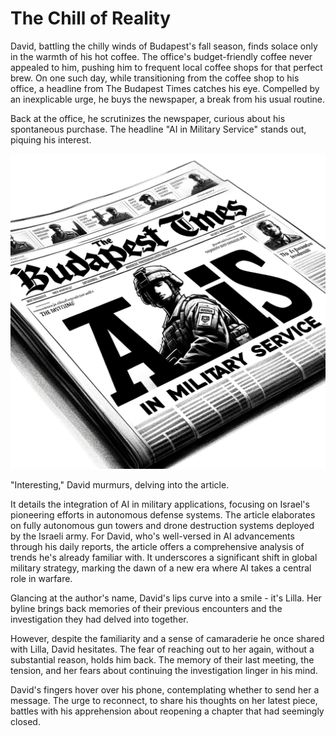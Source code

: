 # The Chill of Reality

David, battling the chilly winds of Budapest's fall season, finds solace only in the warmth of his hot coffee. The office's budget-friendly coffee never appealed to him, pushing him to frequent local coffee shops for that perfect brew. On one such day, while transitioning from the coffee shop to his office, a headline from The Budapest Times catches his eye. Compelled by an inexplicable urge, he buys the newspaper, a break from his usual routine.

Back at the office, he scrutinizes the newspaper, curious about his spontaneous purchase. The headline "AI in Military Service" stands out, piquing his interest.


![The Budapest Post](./images/02.the_budapest_times.png "The Budapest Post")

"Interesting," David murmurs, delving into the article.

It details the integration of AI in military applications, focusing on Israel's pioneering efforts in autonomous defense systems. The article elaborates on fully autonomous gun towers and drone destruction systems deployed by the Israeli army. For David, who's well-versed in AI advancements through his daily reports, the article offers a comprehensive analysis of trends he's already familiar with. It underscores a significant shift in global military strategy, marking the dawn of a new era where AI takes a central role in warfare.

Glancing at the author's name, David's lips curve into a smile - it's Lilla. Her byline brings back memories of their previous encounters and the investigation they had delved into together.

However, despite the familiarity and a sense of camaraderie he once shared with Lilla, David hesitates. The fear of reaching out to her again, without a substantial reason, holds him back. The memory of their last meeting, the tension, and her fears about continuing the investigation linger in his mind.

David's fingers hover over his phone, contemplating whether to send her a message. The urge to reconnect, to share his thoughts on her latest piece, battles with his apprehension about reopening a chapter that had seemingly closed.
